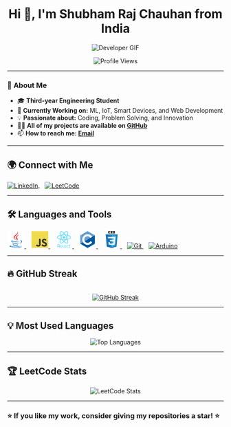 <h1 align="center">Hi 👋, I'm Shubham Raj Chauhan from India</h1>

<p align="center">
  <img src="https://user-images.githubusercontent.com/55389276/140866485-8fb1c876-9a8f-4d6a-98dc-08c4981eaf70.gif" alt="Developer GIF" width="400">
</p>

<p align="center">
  <img src="https://komarev.com/ghpvc/?username=ShubhamRajChauhan&label=Profile%20views&color=0e75b6&style=flat" alt="Profile Views" />
</p>

---

### 🚀 **About Me**
- 🎓 **Third-year Engineering Student**
- 🔭 **Currently Working on:** ML, IoT, Smart Devices, and Web Development
- 💡 **Passionate about:** Coding, Problem Solving, and Innovation
- 👨‍💻 **All of my projects are available on [GitHub](https://github.com/ShubhamRajChauhan)**
- 📫 **How to reach me: [Email](mailto:shubhamrajchauhan07@gmail.com)** 

---

## 🌍 **Connect with Me**
<p align="left">
  <a href="https://www.linkedin.com/in/shubham-raj-chauhan-5a4aa5280/" target="_blank">
    <img align="center" src="https://raw.githubusercontent.com/rahuldkjain/github-profile-readme-generator/master/src/images/icons/Social/linked-in-alt.svg" alt="LinkedIn" height="30" width="40" />
  </a> &nbsp;&nbsp;
  <a href="https://leetcode.com/shubhamrajchauhan07/" target="_blank">
    <img align="center" src="https://raw.githubusercontent.com/rahuldkjain/github-profile-readme-generator/master/src/images/icons/Social/leet-code.svg" alt="LeetCode" height="30" width="40" />
  </a>
</p>

---

## 🛠 **Languages and Tools**
<p align="left">
  <a href="https://www.java.com" target="_blank"> 
    <img src="https://raw.githubusercontent.com/devicons/devicon/master/icons/java/java-original.svg" alt="Java" width="40" height="40"/> 
  </a> &nbsp;&nbsp;
  <a href="https://developer.mozilla.org/en-US/docs/Web/JavaScript" target="_blank"> 
    <img src="https://raw.githubusercontent.com/devicons/devicon/master/icons/javascript/javascript-original.svg" alt="JavaScript" width="40" height="40"/> 
  </a> &nbsp;&nbsp;
  <a href="https://reactjs.org/" target="_blank"> 
    <img src="https://raw.githubusercontent.com/devicons/devicon/master/icons/react/react-original-wordmark.svg" alt="React" width="40" height="40"/> 
  </a> &nbsp;&nbsp;
  <a href="https://www.cprogramming.com/" target="_blank"> 
    <img src="https://raw.githubusercontent.com/devicons/devicon/master/icons/c/c-original.svg" alt="C" width="40" height="40"/> 
  </a> &nbsp;&nbsp;
  <a href="https://www.w3schools.com/css/" target="_blank"> 
    <img src="https://raw.githubusercontent.com/devicons/devicon/master/icons/css3/css3-original-wordmark.svg" alt="CSS3" width="40" height="40"/> 
  </a> &nbsp;&nbsp;
  <a href="https://git-scm.com/" target="_blank"> 
    <img src="https://www.vectorlogo.zone/logos/git-scm/git-scm-icon.svg" alt="Git" width="40" height="40"/> 
  </a> &nbsp;&nbsp;
  <a href="https://www.arduino.cc/" target="_blank"> 
    <img src="https://cdn.worldvectorlogo.com/logos/arduino-1.svg" alt="Arduino" width="40" height="40"/> 
  </a> 
</p>

---

## 🔥 **GitHub Streak**
<p align="center">
  <!-- Main Streak Image with Cache Refresh -->
<!--   <img src="https://github-readme-streak-stats.herokuapp.com/?user=ShubhamRajChauhan&theme=dark&v=1" alt="GitHub Streak" /> -->
  <br>
  <!-- Alternative Streak Stats -->
  <a href="https://github.com/ShubhamRajChauhan">
    <img src="https://streak-stats.demolab.com/?user=ShubhamRajChauhan&theme=dark" alt="GitHub Streak" />
  </a>
</p>

---



## 💡 **Most Used Languages**
<p align="center">
  <img src="https://github-readme-stats.vercel.app/api/top-langs/?username=ShubhamRajChauhan&layout=compact&theme=dark&hide_border=false" alt="Top Languages" />
</p>

---

## 🏆 **LeetCode Stats**
<p align="center">
  <img src="https://leetcard.jacoblin.cool/shubhamrajchauhan07?theme=dark" alt="LeetCode Stats">
</p>

---


### ⭐ **If you like my work, consider giving my repositories a star!** ⭐

